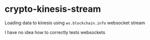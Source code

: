 # crypto-kinesis-stream
Loading data to kinesis using `ws.blockchain.info` websocket stream 


I have no idea how to correctly tests websockets

